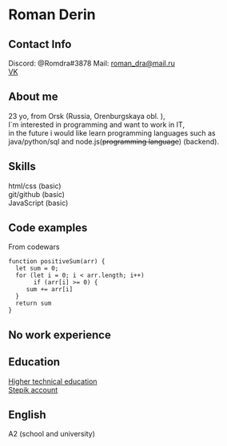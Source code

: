 # Roman Derin
## Contact Info
Discord: @Romdra#3878
Mail: roman_dra@mail.ru
<br>[VK](https://vk.com/drableat)
## About me
23 yo, from Orsk (Russia, Orenburgskaya obl. ), 
<br>I`m interested in programming and want to work in IT, 
<br>in the future i would like learn programming languages such as java/python/sql and node.js(~~programming language~~) (backend).
## Skills
 html/css (basic)
 <br>git/github (basic)
 <br>JavaScript (basic)
## Code examples
From codewars
```
function positiveSum(arr) {
  let sum = 0;
  for (let i = 0; i < arr.length; i++)
       if (arr[i] >= 0) {
     sum += arr[i] 
  }
  return sum 
}
```
## No work experience
## Education
 [Higher technical education](http://xn----7sbajajhyox3duj.xn--p1ai/)
 <br>[Stepik account](https://stepik.org/users/313607967)
## English
A2 (school and university)
